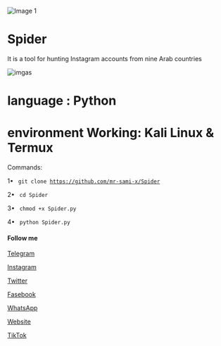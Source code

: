 ![Image 1](https://h.top4top.io/p_2370e0mhy1.jpg)
# Spider 

It is a tool for hunting Instagram accounts from nine Arab countries

![imgas](https://l.top4top.io/p_2370h6oqd1.jpg)
# language  : Python
 

# environment Working: Kali Linux & Termux

Commands:

1• <code> git clone https://github.com/mr-sami-x/Spider</code>

2• <code> cd Spider </code>

3• <code> chmod +x Spider.py </code>

4• <code> python Spider.py </code>

#### Follow me

[Telegram](https://t.me/TYG_TEAM)

[Instagram](https://instagram.com/cyber_77k)

[Twitter](https://twitter.com/Sami_Soft0)

[Fasebook](https://m.facebook.com/TYGTEAM)

[WhatsApp](https://chat.whatsapp.com/FQwDabtQ9iTEuK5L2yyC6u)

[Website](https://sbider-tech.blogspot.com)

[TikTok](tiktok.com/@cyber_77k)
